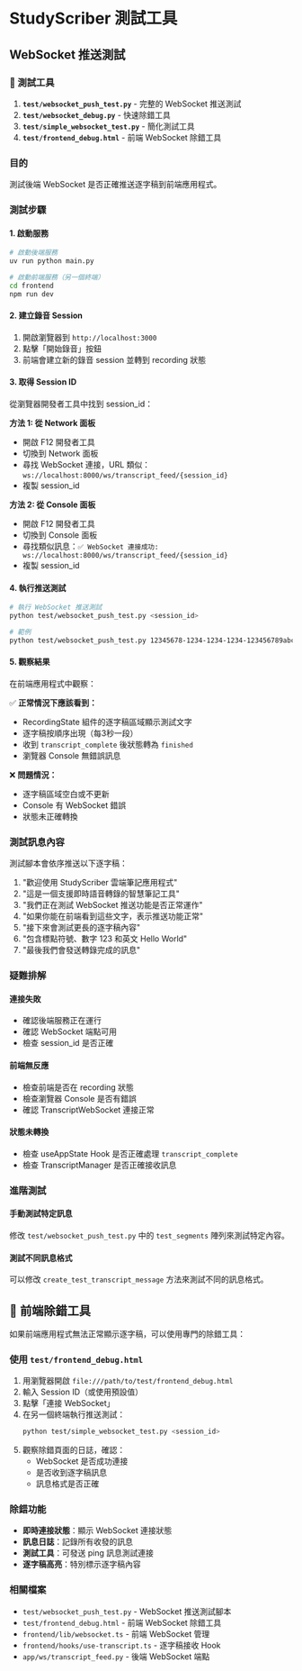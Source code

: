 # StudyScriber 測試工具

## WebSocket 推送測試

### 🧪 測試工具

1. **`test/websocket_push_test.py`** - 完整的 WebSocket 推送測試
2. **`test/websocket_debug.py`** - 快速除錯工具  
3. **`test/simple_websocket_test.py`** - 簡化測試工具
4. **`test/frontend_debug.html`** - 前端 WebSocket 除錯工具

### 目的
測試後端 WebSocket 是否正確推送逐字稿到前端應用程式。

### 測試步驟

#### 1. 啟動服務
```bash
# 啟動後端服務
uv run python main.py

# 啟動前端服務（另一個終端）
cd frontend
npm run dev
```

#### 2. 建立錄音 Session
1. 開啟瀏覽器到 `http://localhost:3000`
2. 點擊「開始錄音」按鈕
3. 前端會建立新的錄音 session 並轉到 recording 狀態

#### 3. 取得 Session ID
從瀏覽器開發者工具中找到 session_id：

**方法 1: 從 Network 面板**
- 開啟 F12 開發者工具
- 切換到 Network 面板
- 尋找 WebSocket 連接，URL 類似：`ws://localhost:8000/ws/transcript_feed/{session_id}`
- 複製 session_id

**方法 2: 從 Console 面板**
- 開啟 F12 開發者工具
- 切換到 Console 面板
- 尋找類似訊息：`✅ WebSocket 連接成功: ws://localhost:8000/ws/transcript_feed/{session_id}`
- 複製 session_id

#### 4. 執行推送測試
```bash
# 執行 WebSocket 推送測試
python test/websocket_push_test.py <session_id>

# 範例
python test/websocket_push_test.py 12345678-1234-1234-1234-123456789abc
```

#### 5. 觀察結果
在前端應用程式中觀察：

✅ **正常情況下應該看到：**
- RecordingState 組件的逐字稿區域顯示測試文字
- 逐字稿按順序出現（每3秒一段）
- 收到 `transcript_complete` 後狀態轉為 `finished`
- 瀏覽器 Console 無錯誤訊息

❌ **問題情況：**
- 逐字稿區域空白或不更新
- Console 有 WebSocket 錯誤
- 狀態未正確轉換

### 測試訊息內容
測試腳本會依序推送以下逐字稿：
1. "歡迎使用 StudyScriber 雲端筆記應用程式"
2. "這是一個支援即時語音轉錄的智慧筆記工具"
3. "我們正在測試 WebSocket 推送功能是否正常運作"
4. "如果你能在前端看到這些文字，表示推送功能正常"
5. "接下來會測試更長的逐字稿內容"
6. "包含標點符號、數字 123 和英文 Hello World"
7. "最後我們會發送轉錄完成的訊息"

### 疑難排解

#### 連接失敗
- 確認後端服務正在運行
- 確認 WebSocket 端點可用
- 檢查 session_id 是否正確

#### 前端無反應
- 檢查前端是否在 recording 狀態
- 檢查瀏覽器 Console 是否有錯誤
- 確認 TranscriptWebSocket 連接正常

#### 狀態未轉換
- 檢查 useAppState Hook 是否正確處理 `transcript_complete`
- 檢查 TranscriptManager 是否正確接收訊息

### 進階測試

#### 手動測試特定訊息
修改 `test/websocket_push_test.py` 中的 `test_segments` 陣列來測試特定內容。

#### 測試不同訊息格式
可以修改 `create_test_transcript_message` 方法來測試不同的訊息格式。

## 🔧 前端除錯工具

如果前端應用程式無法正常顯示逐字稿，可以使用專門的除錯工具：

### 使用 `test/frontend_debug.html`
1. 用瀏覽器開啟 `file:///path/to/test/frontend_debug.html`
2. 輸入 Session ID（或使用預設值）
3. 點擊「連接 WebSocket」
4. 在另一個終端執行推送測試：
   ```bash
   python test/simple_websocket_test.py <session_id>
   ```
5. 觀察除錯頁面的日誌，確認：
   - WebSocket 是否成功連接
   - 是否收到逐字稿訊息
   - 訊息格式是否正確

### 除錯功能
- **即時連接狀態**：顯示 WebSocket 連接狀態
- **訊息日誌**：記錄所有收發的訊息
- **測試工具**：可發送 ping 訊息測試連接
- **逐字稿高亮**：特別標示逐字稿內容

### 相關檔案
- `test/websocket_push_test.py` - WebSocket 推送測試腳本
- `test/frontend_debug.html` - 前端 WebSocket 除錯工具
- `frontend/lib/websocket.ts` - 前端 WebSocket 管理
- `frontend/hooks/use-transcript.ts` - 逐字稿接收 Hook
- `app/ws/transcript_feed.py` - 後端 WebSocket 端點 
